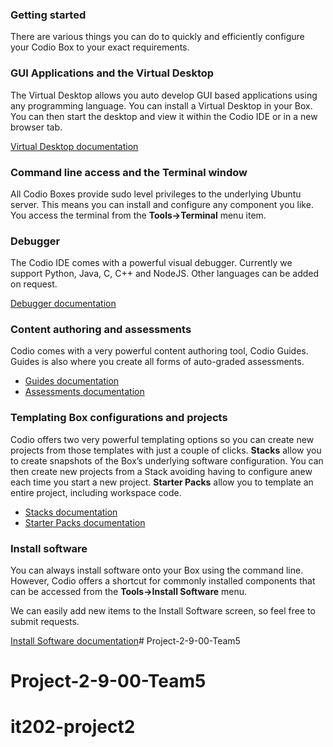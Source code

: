 ### Getting started
There are various things you can do to quickly and efficiently configure your Codio Box to your exact requirements. 

### GUI Applications and the Virtual Desktop 
The Virtual Desktop allows you auto develop GUI based applications using any programming language. You can install a Virtual Desktop in your Box. You can then start the desktop and view it within the Codio IDE or in a new browser tab.

[Virtual Desktop documentation](https://codio.com/docs/ide/boxes/installsw/gui/)


### Command line access and the Terminal window
All Codio Boxes provide sudo level privileges to the underlying Ubuntu server. This means you can install and configure any component you like. You access the terminal from the **Tools->Terminal** menu item.

### Debugger
The Codio IDE comes with a powerful visual debugger. Currently we support Python, Java, C, C++ and NodeJS. Other languages can be added on request.

[Debugger documentation](https://codio.com/docs/ide/features/debugging/)


### Content authoring and assessments
Codio comes with a very powerful content authoring tool, Codio Guides. Guides is also where you create all forms of auto-graded assessments. 

- [Guides documentation](https://codio.com/docs/content/authoring/overview/)
- [Assessments documentation](https://codio.com/docs/content/authoring/assessments/)

### Templating Box configurations and projects
Codio offers two very powerful templating options so you can create new projects from those templates with just a couple of clicks. **Stacks** allow you to create snapshots of the Box’s underlying software configuration. You can then create new projects from a Stack avoiding having to configure anew each time you start a new project. **Starter Packs** allow you to template an entire project, including workspace code.

- [Stacks documentation](https://codio.com/docs/project/stacks/)
- [Starter Packs documentation](https://codio.com/docs/project/packs/)

### Install software
You can always install software onto your Box using the command line. However, Codio offers a shortcut for commonly installed components that can be accessed from the **Tools->Install Software** menu.

We can easily add new items to the Install Software screen, so feel free to submit requests.

[Install Software documentation](https://codio.com/docs/ide/boxes/installsw/box-parts/)# Project-2-9-00-Team5
# Project-2-9-00-Team5
# it202-project2
